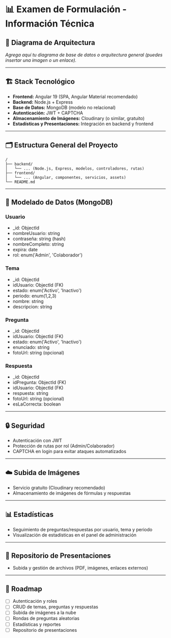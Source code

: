 # 📊 Examen de Formulación - Información Técnica

## 📐 Diagrama de Arquitectura

_Agrega aquí tu diagrama de base de datos o arquitectura general (puedes insertar una imagen o un enlace)._

---

## 🏗️ Stack Tecnológico

- **Frontend:** Angular 19 (SPA, Angular Material recomendado)
- **Backend:** Node.js + Express
- **Base de Datos:** MongoDB (modelo no relacional)
- **Autenticación:** JWT + CAPTCHA
- **Almacenamiento de Imágenes:** Cloudinary (o similar, gratuito)
- **Estadísticas y Presentaciones:** Integración en backend y frontend

---

## 🗂️ Estructura General del Proyecto

```
/
├── backend/
│   └── ... (Node.js, Express, modelos, controladores, rutas)
├── frontend/
│   └── ... (Angular, componentes, servicios, assets)
└── README.md
```

---

## 🧩 Modelado de Datos (MongoDB)

### Usuario

- \_id: ObjectId
- nombreUsuario: string
- contraseña: string (hash)
- nombreCompleto: string
- expira: date
- rol: enum('Admin', 'Colaborador')

### Tema

- \_id: ObjectId
- idUsuario: ObjectId (FK)
- estado: enum('Activo', 'Inactivo')
- periodo: enum(1,2,3)
- nombre: string
- descripcion: string

### Pregunta

- \_id: ObjectId
- idUsuario: ObjectId (FK)
- estado: enum('Activo', 'Inactivo')
- enunciado: string
- fotoUrl: string (opcional)

### Respuesta

- \_id: ObjectId
- idPregunta: ObjectId (FK)
- idUsuario: ObjectId (FK)
- respuesta: string
- fotoUrl: string (opcional)
- esLaCorrecta: boolean

---

## 🔒 Seguridad

- Autenticación con JWT
- Protección de rutas por rol (Admin/Colaborador)
- CAPTCHA en login para evitar ataques automatizados

---

## ☁️ Subida de Imágenes

- Servicio gratuito (Cloudinary recomendado)
- Almacenamiento de imágenes de fórmulas y respuestas

---

## 📊 Estadísticas

- Seguimiento de preguntas/respuestas por usuario, tema y periodo
- Visualización de estadísticas en el panel de administración

---

## 📂 Repositorio de Presentaciones

- Subida y gestión de archivos (PDF, imágenes, enlaces externos)

---

## 🚦 Roadmap

- [ ] Autenticación y roles
- [ ] CRUD de temas, preguntas y respuestas
- [ ] Subida de imágenes a la nube
- [ ] Rondas de preguntas aleatorias
- [ ] Estadísticas y reportes
- [ ] Repositorio de presentaciones

